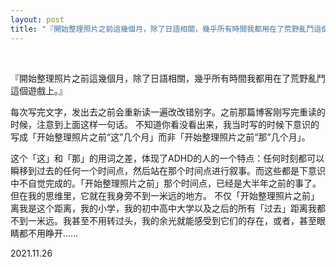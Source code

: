 ```yaml
---
layout: post
title: "『開始整理照片之前這幾個月，除了日語相關，幾乎所有時間我都用在了荒野亂鬥這個遊戲上。』"
---
```


  
&nbsp;
&nbsp;


『開始整理照片之前這幾個月，除了日語相關，幾乎所有時間我都用在了荒野亂鬥這個遊戲上。』

每次写完文字，发出去之前会重新读一遍改改错别字。之前那篇博客刚写完重读的时候，注意到上面这样一句话。
不知道你看没看出来，我当时写的时候下意识的写成「开始整理照片之前“这”几个月」而非「开始整理照片之前“那”几个月」。

这个「这」和「那」的用词之差，体现了ADHD的人的一个特点：任何时刻都可以瞬移到过去的任何一个时间点，然后站在那个时间点进行叙事。而这些都是下意识中不自觉完成的。「开始整理照片之前」那个时间点，已经是大半年之前的事了。但在我的思维里，它就在我身旁不到一米远的地方。
不仅「开始整理照片之前」离我是这个距离，我的小学，我的初中高中大学以及之后的所有「过去」距离我都不到一米远。我甚至不用转过头，我的余光就能感受到它们的存在，或者，甚至眼睛都不用睁开……



2021.11.26

